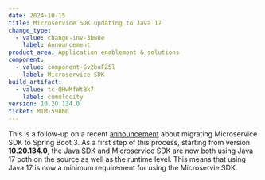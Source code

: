 ```yaml
---
date: 2024-10-15
title: Microservice SDK updating to Java 17  
change_type:
  - value: change-inv-3bw8e
    label: Announcement
product_area: Application enablement & solutions
component:
  - value: component-Sv2buFZ5l
    label: Microservice SDK
build_artifact:
  - value: tc-QHwMfWtBk7
    label: cumulocity
version: 10.20.134.0
ticket: MTM-59860
---
```

This is a follow-up on a recent [announcement](https://cumulocity.com/docs/change-logs/?change-type=.change-type-announcement%2C.change-type-api-change#cumulocity-undefined-microservices-sdk-spring-boot3-announcement) about migrating Microservice SDK to Spring Boot 3.
As a first step of this process, starting from version **10.20.134.0**, the Java SDK
and Microservice SDK are now both using Java 17 both on the source as well as the runtime level.
This means that using Java 17 is now a minimum requirement for using the Microservie SDK.
